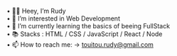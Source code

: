 <!-- <img  src="https://media1.tenor.com/images/69e999dba4055e579132681d55202181/tenor.gif?itemid=26941996" width="50%" /> -->
• 🙋‍♂️ Heey, I’m Rudy <br>
• 👀 I’m interested in Web Development <br>
• 🌱 I’m currently learning the basics of beeing FullStack <br>
• 📚 Stacks : HTML / CSS / JavaScript / React / Node <br>
• 📫 How to reach me: -> touitou.rudy@gmail.com </p> 

